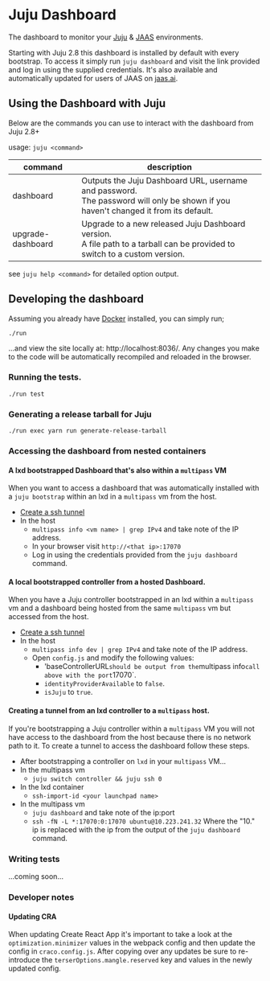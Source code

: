 # Juju Dashboard

The dashboard to monitor your [Juju](https://juju.is) & [JAAS](https://jaas.ai) environments.

Starting with Juju 2.8 this dashboard is installed by default with every bootstrap. To access it simply run `juju dashboard` and visit the link provided and log in using the supplied credentials. It's also available and automatically updated for users of JAAS on [jaas.ai](jaas.ai/models).

## Using the Dashboard with Juju

Below are the commands you can use to interact with the dashboard from Juju 2.8+

usage: `juju <command>`

<!-- prettier-ignore-start -->
| command | description |
| --- | --- |
| dashboard | Outputs the Juju Dashboard URL, username and password. <br>The password will only be shown if you haven't changed it from its default. |
| upgrade-dashboard | Upgrade to a new released Juju Dashboard version. <br>A file path to a tarball can be provided to switch to a custom version. |
<!-- prettier-ignore-end -->

see `juju help <command>` for detailed option output.

## Developing the dashboard

Assuming you already have [Docker](https://www.docker.com/) installed, you can simply run;

```
./run
```

...and view the site locally at: http://localhost:8036/. Any changes you make to the code will be automatically recompiled and reloaded in the browser.

### Running the tests.

```
./run test
```

### Generating a release tarball for Juju

```
./run exec yarn run generate-release-tarball
```

### Accessing the dashboard from nested containers

#### A lxd bootstrapped Dashboard that's also within a `multipass` VM

When you want to access a dashboard that was automatically installed with a `juju bootstrap` within an lxd in a `multipass` vm from the host.

- [Create a ssh tunnel](#creating-a-tunnel-from-an-lxd-controller-to-a-multipass-host)
- In the host
  - `multipass info <vm name> | grep IPv4` and take note of the IP address.
  - In your browser visit `http://<that ip>:17070`
  - Log in using the credentials provided from the `juju dashboard` command.

#### A local bootstrapped controller from a hosted Dashboard.

When you have a Juju controller bootstrapped in an lxd within a `multipass` vm and a dashboard being hosted from the same `multipass` vm but accessed from the host.

- [Create a ssh tunnel](#creating-a-tunnel-from-an-lxd-controller-to-a-multipass-host)
- In the host
  - `multipass info dev | grep IPv4` and take note of the IP address.
  - Open `config.js` and modify the following values:
    - 'baseControllerURL`should be output from the`multipass info`call above with the port`17070`.
    - `identityProviderAvailable` to `false`.
    - `isJuju` to `true`.

#### Creating a tunnel from an lxd controller to a `multipass` host.

If you're bootstrapping a Juju controller within a `multipass` VM you will not have access to the dashboard from the host because there is no network path to it. To create a tunnel to access the dashboard follow these steps.

- After bootstrapping a controller on `lxd` in your `multipass` VM...
- In the multipass vm
  - `juju switch controller && juju ssh 0`
- In the lxd container
  - `ssh-import-id <your launchpad name>`
- In the multipass vm
  - `juju dashboard` and take note of the ip:port
  - `ssh -fN -L *:17070:0:17070 ubuntu@10.223.241.32` Where the "10." ip is replaced with the ip from the output of the `juju dashboard` command.

### Writing tests

...coming soon...

### Developer notes

#### Updating CRA

When updating Create React App it's important to take a look at the `optimization.minimizer` values in the webpack config and then update the config in `craco.config.js`. After copying over any updates be sure to re-introduce the `terserOptions.mangle.reserved` key and values in the newly updated config.
